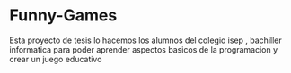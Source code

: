 # Funny-Games
Esta proyecto de tesis lo hacemos los alumnos del colegio isep , bachiller informatica para poder aprender aspectos basicos de la programacion y crear un juego educativo 
